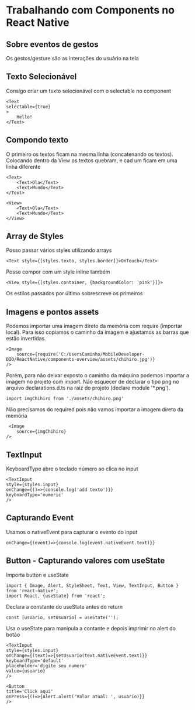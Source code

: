 # Trabalhando com Components no React Native

## Sobre eventos de gestos

Os gestos/gesture são as interações do usuário na tela

## Texto Selecionável

Consigo criar um texto selecionável com o selectable no component <Text>

```
<Text
selectable={true}
>
    Hello!
</Text>
```

## Compondo texto

O primeiro os textos ficam na mesma linha (concatenando os textos). Colocando dentro da View os textos quebram, e cad um ficam em uma linha diferente

```
<Text>
    <Text>Ola</Text>
    <Text>Mundo</Text>
</Text>

<View>
    <Text>Ola</Text>
    <Text>Mundo</Text>
</View>
```

## Array de Styles

Posso passar vários styles utilizando arrays

`<Text style={[styles.texto, styles.border]}>OnTouch</Text>`

Posso compor com um style inline também

`<View style={[styles.container, {backgroundColor: 'pink'}]}>`

Os estilos passados por último sobrescreve os primeiros

## Imagens e pontos assets

Podemos importar uma imagem direto da memória com require (importar local). Para isso copiamos o caminho da imagem e ajustamos as barras que estão invertidas.

```
<Image
    source={require('C:/UsersCaminho/MobileDeveloper-DIO/ReactNative/components-overview/assets/chihiro.jpg')}
/>
```

Porém, para não deixar exposto o caminho da máquina podemos importar a imagem no projeto com import. Não esquecer de declarar o tipo png no arquivo declarations.d.ts na raiz do projeto (declare module '*.png').

`import imgChihiro from './assets/chihiro.png'`

Não precisamos do required pois não vamos importar a imagem direto da memória

```
 <Image
    source={imgChihiro}
/>
```

## TextInput

KeyboardType abre o teclado número ao clica no input

```
<TextInput
style={styles.input}
onChange={()=>{console.log('add texto')}}
keyboardType='numeric'
/>

```

## Capturando Event

Usamos o nativeEvent para capturar o evento do input

`
onChange={(event)=>{console.log(event.nativeEvent.text)}}
`

## Button - Capturando valores com useState

Importa button e useState

```
import { Image, Alert, StyleSheet, Text, View, TextInput, Button } from 'react-native';
import React, {useState} from 'react';
```

Declara a constante do useState antes do return

`const [usuario, setUsuario] = useState('');`

Usa o useState para manipula a contante e depois imprimir no alert do botão

```
<TextInput
style={styles.input}
onChange={(text)=>{setUsuario(text.nativeEvent.text)}}
keyboardType='default'
placeholder='digite seu numero'
value={usuario}
/>

<Button
title='Click aqui'
onPress={()=>{Alert.alert('Valor atual: ', usuario)}}
/>
```